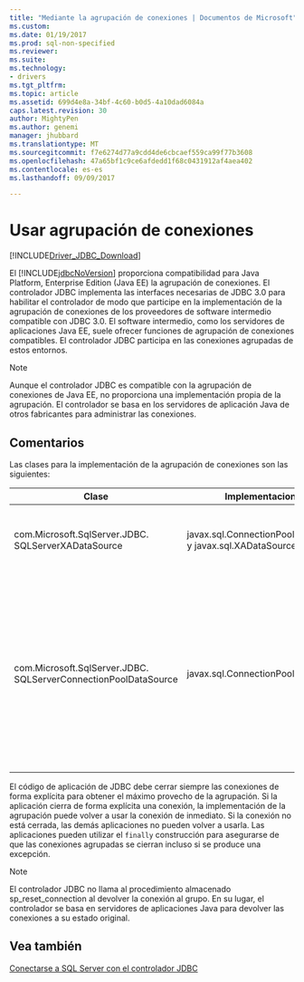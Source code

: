 ```yaml
---
title: "Mediante la agrupación de conexiones | Documentos de Microsoft"
ms.custom: 
ms.date: 01/19/2017
ms.prod: sql-non-specified
ms.reviewer: 
ms.suite: 
ms.technology:
- drivers
ms.tgt_pltfrm: 
ms.topic: article
ms.assetid: 699d4e8a-34bf-4c60-b0d5-4a10dad6084a
caps.latest.revision: 30
author: MightyPen
ms.author: genemi
manager: jhubbard
ms.translationtype: MT
ms.sourcegitcommit: f7e6274d77a9cdd4de6cbcaef559ca99f77b3608
ms.openlocfilehash: 47a65bf1c9ce6afdedd1f68c0431912af4aea402
ms.contentlocale: es-es
ms.lasthandoff: 09/09/2017

---
```

# <a name="using-connection-pooling"></a>Usar agrupación de conexiones
[!INCLUDE[Driver_JDBC_Download](../../includes/driver_jdbc_download.md)]

  El [!INCLUDE[jdbcNoVersion](../../includes/jdbcnoversion_md.md)] proporciona compatibilidad para Java Platform, Enterprise Edition (Java EE) la agrupación de conexiones. El controlador JDBC implementa las interfaces necesarias de JDBC 3.0 para habilitar el controlador de modo que participe en la implementación de la agrupación de conexiones de los proveedores de software intermedio compatible con JDBC 3.0. El software intermedio, como los servidores de aplicaciones Java EE, suele ofrecer funciones de agrupación de conexiones compatibles. El controlador JDBC participa en las conexiones agrupadas de estos entornos.  
  
> [!NOTE]  
>  Aunque el controlador JDBC es compatible con la agrupación de conexiones de Java EE, no proporciona una implementación propia de la agrupación. El controlador se basa en los servidores de aplicación Java de otros fabricantes para administrar las conexiones.  
  
## <a name="remarks"></a>Comentarios  
 Las clases para la implementación de la agrupación de conexiones son las siguientes:  
  
|Clase|Implementaciones|Description|  
|-----------|----------------|-----------------|  
|com.Microsoft.SqlServer.JDBC. SQLServerXADataSource|javax.sql.ConnectionPoolDataSource y javax.sql.XADataSource|Se recomienda que realice la [SQLServerXADataSource](../../connect/jdbc/reference/sqlserverxadatasource-class.md) necesita de clase para el servidor de Java EE, porque implementa todas las interfaces de la agrupación de JDBC 3.0 y XA.|  
|com.Microsoft.SqlServer.JDBC. SQLServerConnectionPoolDataSource|javax.sql.ConnectionPoolDataSource|Esta clase es un generador de conexiones que habilita el servidor de aplicaciones Java EE para rellenar su agrupación de conexiones con conexiones físicas. Si la configuración de su proveedor de Java EE requiere una clase que implementa javax.sql.ConnectionPoolDataSource, especifique el nombre de clase como [SQLServerConnectionPoolDataSource](../../connect/jdbc/reference/sqlserverconnectionpooldatasource-class.md). Por lo general, se recomienda que realice la [SQLServerXADataSource](../../connect/jdbc/reference/sqlserverxadatasource-class.md) clase en su lugar, porque implementa ambos agrupación y las interfaces XA y se ha comprobado en más configuraciones de servidor de Java EE.|  
  
 El código de aplicación de JDBC debe cerrar siempre las conexiones de forma explícita para obtener el máximo provecho de la agrupación. Si la aplicación cierra de forma explícita una conexión, la implementación de la agrupación puede volver a usar la conexión de inmediato. Si la conexión no está cerrada, las demás aplicaciones no pueden volver a usarla. Las aplicaciones pueden utilizar el `finally` construcción para asegurarse de que las conexiones agrupadas se cierran incluso si se produce una excepción.  
  
> [!NOTE]  
>  El controlador JDBC no llama al procedimiento almacenado sp_reset_connection al devolver la conexión al grupo. En su lugar, el controlador se basa en servidores de aplicaciones Java para devolver las conexiones a su estado original.  
  
## <a name="see-also"></a>Vea también  
 [Conectarse a SQL Server con el controlador JDBC](../../connect/jdbc/connecting-to-sql-server-with-the-jdbc-driver.md)  
  
  
